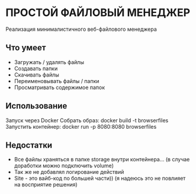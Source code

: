 # ПРОСТОЙ ФАЙЛОВЫЙ МЕНЕДЖЕР
Реализация минималистичного веб-файлового менеджера

## Что умеет
- Загружать / удалять файлы 
- Создавать папки 
- Скачивать файлы 
- Переименовывать файлы / папки 
- Просматривать содержимое папок 

## Использование
Запуск через Docker
Собрать образ: docker build -t browserfiles
Запустить контейнер: docker run -p 8080:8080 browserfiles

## Недостатки
- Все файлы храняться в папке storage внутри контейнера... (в случае доработки можно подключить volume)
- Так же не добавлял логирование действий
- Site - это вайб-код по большей части)) (я надеюсь это не повлияет на восприятие решения)
